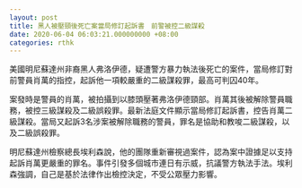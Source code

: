 ```yaml
---
layout: post
title: 黑人被壓頸後死亡案當局修訂起訴書　前警被控二級謀殺
date: 2020-06-04 06:03:21.000000000 +08:00
categories: rthk
---
```


美國明尼蘇達州非裔黑人弗洛伊德，疑遭警方暴力執法後死亡的案件，當局修訂對前警員肖萬的指控，起訴他一項較嚴重的二級謀殺罪，最高可判囚40年。

案發時是警員的肖萬，被拍攝到以膝頭壓著弗洛伊德頸部。肖萬其後被解除警員職務，被控三級謀殺及二級誤殺罪。最新法庭文件顯示當局修訂起訴書，控告肖萬二級謀殺。當局又起訴3名涉案被解除職務的警員，罪名是協助和教唆二級謀殺，以及二級誤殺罪。

明尼蘇達州檢察總長埃利森說，他的團隊重新審視過案件，認為案中證據足以支持起訴肖萬更嚴重的罪名。事件引發多個城市連日有示威，抗議警方執法手法。埃利森強調，自己是基於法律作出檢控決定，不受公眾壓力影響。
